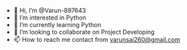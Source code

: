 - 👋 Hi, I’m @Varun-897643
- 👀 I’m interested in Python
- 🌱 I’m currently learning Python
- 💞️ I’m looking to collaborate on Project Developing
- 📫 How to reach me contact from varunsai260@gmail.com

<!---
Varun-897643/Varun-897643 is a ✨ special ✨ repository because its `README.md` (this file) appears on your GitHub profile.
You can click the Preview link to take a look at your changes.
--->
